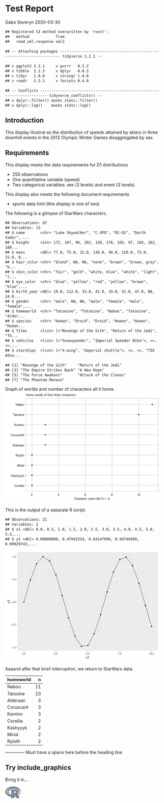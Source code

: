 Test Report
================
Gabe Severyn
2020-03-30

    ## Registered S3 method overwritten by 'rvest':
    ##   method            from
    ##   read_xml.response xml2

    ## -- Attaching packages ---------------------------------------------------------------------- tidyverse 1.2.1 --

    ## v ggplot2 3.2.1     v purrr   0.3.2
    ## v tibble  2.1.3     v dplyr   0.8.3
    ## v tidyr   1.0.0     v stringr 1.4.0
    ## v readr   1.3.1     v forcats 0.4.0

    ## -- Conflicts ------------------------------------------------------------------------- tidyverse_conflicts() --
    ## x dplyr::filter() masks stats::filter()
    ## x dplyr::lag()    masks stats::lag()

## Introduction

This display illustrat es the distribution of speeds attained by skiers
in three downhill events in the 2012 Olympic Winter Games disaggregated
by sex.

## Requirements

This display meets the data requirements for D1 distributions

  - 250 observations
  - One quantitative variable (speed)
  - Two categorical variables: sex (2 levels) and event (3 levels)

This display also meets the following document requirements

  - sports data limit (this display is one of two)

The following is a glimpse of StarWars characters.

    ## Observations: 87
    ## Variables: 13
    ## $ name       <chr> "Luke Skywalker", "C-3PO", "R2-D2", "Darth Vader", ...
    ## $ height     <int> 172, 167, 96, 202, 150, 178, 165, 97, 183, 182, 188...
    ## $ mass       <dbl> 77.0, 75.0, 32.0, 136.0, 49.0, 120.0, 75.0, 32.0, 8...
    ## $ hair_color <chr> "blond", NA, NA, "none", "brown", "brown, grey", "b...
    ## $ skin_color <chr> "fair", "gold", "white, blue", "white", "light", "l...
    ## $ eye_color  <chr> "blue", "yellow", "red", "yellow", "brown", "blue",...
    ## $ birth_year <dbl> 19.0, 112.0, 33.0, 41.9, 19.0, 52.0, 47.0, NA, 24.0...
    ## $ gender     <chr> "male", NA, NA, "male", "female", "male", "female",...
    ## $ homeworld  <chr> "Tatooine", "Tatooine", "Naboo", "Tatooine", "Alder...
    ## $ species    <chr> "Human", "Droid", "Droid", "Human", "Human", "Human...
    ## $ films      <list> [<"Revenge of the Sith", "Return of the Jedi", "Th...
    ## $ vehicles   <list> [<"Snowspeeder", "Imperial Speeder Bike">, <>, <>,...
    ## $ starships  <list> [<"X-wing", "Imperial shuttle">, <>, <>, "TIE Adva...

    ## [1] "Revenge of the Sith"     "Return of the Jedi"     
    ## [3] "The Empire Strikes Back" "A New Hope"             
    ## [5] "The Force Awakens"       "Attack of the Clones"   
    ## [7] "The Phantom Menace"

Graph of worlds and number of characters all it home.
![](0301-markdown-basics_files/figure-gfm/unnamed-chunk-3-1.png)<!-- -->

This is the output of a separate R script.

    ## Observations: 21
    ## Variables: 2
    ## $ x1 <dbl> 0.0, 0.5, 1.0, 1.5, 2.0, 2.5, 3.0, 3.5, 4.0, 4.5, 5.0, 5.5,...
    ## $ y1 <dbl> 0.00000000, 0.47942554, 0.84147098, 0.99749499, 0.90929743,...

![](0301-markdown-basics_files/figure-gfm/unnamed-chunk-4-1.png)<!-- -->

Aaaand after that brief interruption, we return to StarWars data.

| homeworld |  n |
| :-------- | -: |
| Naboo     | 11 |
| Tatooine  | 10 |
| Alderaan  |  3 |
| Coruscant |  3 |
| Kamino    |  3 |
| Corellia  |  2 |
| Kashyyyk  |  2 |
| Mirial    |  2 |
| Ryloth    |  2 |

————– Must have a space here before the heading line

## Try include\_graphics

Bring it in…

<img src="../resources/Rlogo.png" width="10%" />
